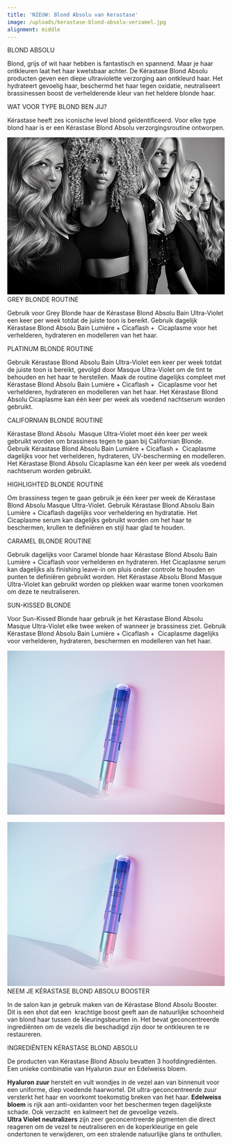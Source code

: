 ```yaml
---
title: 'NIEUW: Blond Absolu van Kerastase'
image: /uploads/kerastase-blond-absolu-verzamel.jpg
alignment: middle
---
```


BLOND ABSOLU

Blond, grijs of wit haar hebben is fantastisch en spannend. Maar je haar ontkleuren laat het haar kwetsbaar achter. De K&eacute;rastase Blond Absolu producten geven een diepe ultraviolette verzorging aan ontkleurd haar. Het hydrateert gevoelig haar, beschermd het haar tegen oxidatie, neutraliseert brassinessen boost de verhelderende kleur van het heldere blonde haar.

WAT VOOR TYPE BLOND BEN JIJ?

K&eacute;rastase heeft zes iconische level blond ge&iuml;dentificeerd. Voor elke type blond haar is er een K&eacute;rastase Blond Absolu verzorgingsroutine ontworpen.

![](/uploads/kerastase-blond-absolu-dames.jpg)GREY BLONDE ROUTINE

Gebruik voor Grey Blonde haar de K&eacute;rastase Blond Absolu Bain Ultra-Violet een keer per week totdat de juiste toon is bereikt. Gebruik dagelijk K&eacute;rastase Blond Absolu Bain Lumi&eacute;re + Cicaflash +&nbsp; Cicaplasme voor het verhelderen, hydrateren en modelleren van het haar.

PLATINUM BLONDE ROUTINE

Gebruik K&eacute;rastase Blond Absolu Bain Ultra-Violet een keer per week totdat de juiste toon is bereikt, gevolgd door Masque Ultra-Violet om de tint te behouden en het haar te herstellen. Maak de routine dagelijks compleet met K&eacute;rastase Blond Absolu Bain Lumi&egrave;re + Cicaflash +&nbsp; Cicaplasme voor het verhelderen, hydrateren en modelleren van het haar. Het K&eacute;rastase Blond Absolu Cicaplasme kan &eacute;&eacute;n keer per week als voedend nachtserum worden gebruikt.

CALIFORNIAN BLONDE ROUTINE

K&eacute;rastase Blond Absolu&nbsp; Masque Ultra-Violet moet &eacute;&eacute;n keer per week gebruikt worden om brassiness tegen te gaan bij Californian Blonde. Gebruik K&eacute;rastase Blond Absolu Bain Lumi&egrave;re + Cicaflash +&nbsp; Cicaplasme dagelijks voor het verhelderen, hydrateren, UV-bescherming en modelleren. Het K&eacute;rastase Blond Absolu Cicaplasme kan &eacute;&eacute;n keer per week als voedend nachtserum worden gebruikt.

HIGHLIGHTED BLONDE ROUTINE

Om brassiness tegen te gaan gebruik je &eacute;&eacute;n keer per week de K&eacute;rastase Blond Absolu Masque Ultra-Violet. Gebruik K&eacute;rastase Blond Absolu Bain Lumi&egrave;re + Cicaflash dagelijks voor verheldering en hydratatie. Het Cicaplasme serum kan dagelijks gebruikt worden om het haar te beschermen, krullen te defini&euml;ren en stijl haar glad te houden.

CARAMEL BLONDE ROUTINE

Gebruik dagelijks voor Caramel blonde haar K&eacute;rastase Blond Absolu Bain Lumi&egrave;re + Cicaflash voor verhelderen en hydrateren. Het Cicaplasme serum kan dagelijks als finishing leave-in om pluis onder controle te houden en punten te defini&euml;ren gebruikt worden. Het K&eacute;rastase Absolu Blond Masque Ultra-Violet kan gebruikt worden op plekken waar warme tonen voorkomen om deze te neutraliseren.

SUN-KISSED BLONDE

Voor Sun-Kissed Blonde haar gebruik je het K&eacute;rastase Blond Absolu Masque Ultra-Violet elke twee weken of wanneer je brassiness ziet. Gebruik K&eacute;rastase Blond Absolu Bain Lumi&egrave;re + Cicaflash +&nbsp; Cicaplasme dagelijks voor verhelderen, hydrateren, beschermen en modelleren van het haar.

![](/uploads/kerastase-blond-absolu-booster-cicifibre-1.jpg)

![](/uploads/kerastase-blond-absolu-booster-cicifibre.jpg)NEEM JE K&Eacute;RASTASE BLOND ABSOLU BOOSTER

In de salon kan je gebruik maken van de K&eacute;rastase Blond Absolu Booster. Dit is een shot dat een &nbsp;krachtige boost geeft aan de natuurlijke schoonheid van blond haar tussen de kleuringsbeurten in. Het bevat geconcentreerde ingredi&euml;nten om de vezels die beschadigd zijn door te ontkleuren te re restaureren.

INGREDI&Euml;NTEN K&Eacute;RASTASE BLOND ABSOLU

De producten van K&eacute;rastase Blond Absolu bevatten 3 hoofdingredi&euml;nten. Een unieke combinatie van Hyaluron zuur en Edelweiss bloem.

**Hyaluron zuur**&nbsp;herstelt en vult wondjes in de vezel aan van binnenuit voor een uniforme, diep voedende haarwortel. Dit ultra-geconcentreerde zuur versterkt het haar en voorkomt toekomstig breken van het haar. **Edelweiss bloem**&nbsp;is rijk aan anti-oxidanten voor het beschermen tegen dagelijkste schade. Ook verzacht&nbsp; en kalmeert het de gevoelige vezels.<br>**Ultra Violet neutralizers**&nbsp;zijn zeer geconcentreerde pigmenten die direct reageren om de vezel te neutraliseren en de koperkleurige en gele ondertonen te verwijderen, om een stralende natuurlijke glans te onthullen.